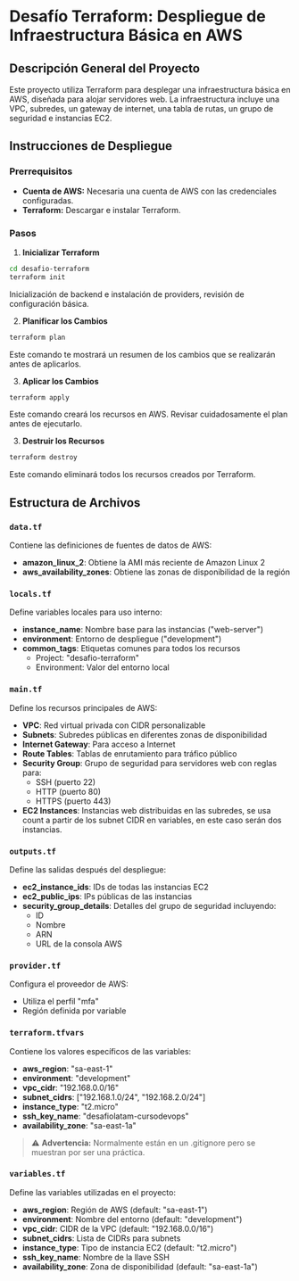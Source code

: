 # Desafío Terraform: Despliegue de Infraestructura Básica en AWS

## Descripción General del Proyecto

Este proyecto utiliza Terraform para desplegar una infraestructura básica en AWS, diseñada para alojar servidores web. La infraestructura incluye una VPC, subredes, un gateway de internet, una tabla de rutas, un grupo de seguridad e instancias EC2.

## Instrucciones de Despliegue

### Prerrequisitos
* **Cuenta de AWS:** Necesaria una cuenta de AWS con las credenciales configuradas.
* **Terraform:** Descargar e instalar Terraform.

### Pasos
1. **Inicializar Terraform**

```sh
cd desafio-terraform
terraform init
```

Inicialización de backend e instalación de providers, revisión de configuración básica.

2. **Planificar los Cambios**

```sh
terraform plan
```

Este comando te mostrará un resumen de los cambios que se realizarán antes de aplicarlos.

3. **Aplicar los Cambios**

```sh
terraform apply
```

Este comando creará los recursos en AWS. Revisar cuidadosamente el plan antes de ejecutarlo.

3. **Destruir los Recursos**

```sh
terraform destroy
```

Este comando eliminará todos los recursos creados por Terraform.

## Estructura de Archivos

### `data.tf`
Contiene las definiciones de fuentes de datos de AWS:
* **amazon_linux_2**: Obtiene la AMI más reciente de Amazon Linux 2
* **aws_availability_zones**: Obtiene las zonas de disponibilidad de la región

### `locals.tf`
Define variables locales para uso interno:
* **instance_name**: Nombre base para las instancias ("web-server")
* **environment**: Entorno de despliegue ("development")
* **common_tags**: Etiquetas comunes para todos los recursos
  - Project: "desafio-terraform"
  - Environment: Valor del entorno local

### `main.tf`
Define los recursos principales de AWS:
* **VPC**: Red virtual privada con CIDR personalizable
* **Subnets**: Subredes públicas en diferentes zonas de disponibilidad
* **Internet Gateway**: Para acceso a Internet
* **Route Tables**: Tablas de enrutamiento para tráfico público
* **Security Group**: Grupo de seguridad para servidores web con reglas para:
  - SSH (puerto 22)
  - HTTP (puerto 80)
  - HTTPS (puerto 443)
* **EC2 Instances**: Instancias web distribuidas en las subredes, se usa count a partir de los subnet CIDR en variables, en este caso serán dos instancias.

### `outputs.tf`
Define las salidas después del despliegue:
* **ec2_instance_ids**: IDs de todas las instancias EC2
* **ec2_public_ips**: IPs públicas de las instancias
* **security_group_details**: Detalles del grupo de seguridad incluyendo:
  - ID
  - Nombre
  - ARN
  - URL de la consola AWS

### `provider.tf`
Configura el proveedor de AWS:
* Utiliza el perfil "mfa"
* Región definida por variable

### `terraform.tfvars`
Contiene los valores específicos de las variables:
* **aws_region**: "sa-east-1"
* **environment**: "development"
* **vpc_cidr**: "192.168.0.0/16"
* **subnet_cidrs**: ["192.168.1.0/24", "192.168.2.0/24"]
* **instance_type**: "t2.micro"
* **ssh_key_name**: "desafiolatam-cursodevops"
* **availability_zone**: "sa-east-1a"

> ⚠️ **Advertencia:** Normalmente están en un .gitignore pero se muestran por ser una práctica.

### `variables.tf`
Define las variables utilizadas en el proyecto:
* **aws_region**: Región de AWS (default: "sa-east-1")
* **environment**: Nombre del entorno (default: "development")
* **vpc_cidr**: CIDR de la VPC (default: "192.168.0.0/16")
* **subnet_cidrs**: Lista de CIDRs para subnets
* **instance_type**: Tipo de instancia EC2 (default: "t2.micro")
* **ssh_key_name**: Nombre de la llave SSH
* **availability_zone**: Zona de disponibilidad (default: "sa-east-1a")
